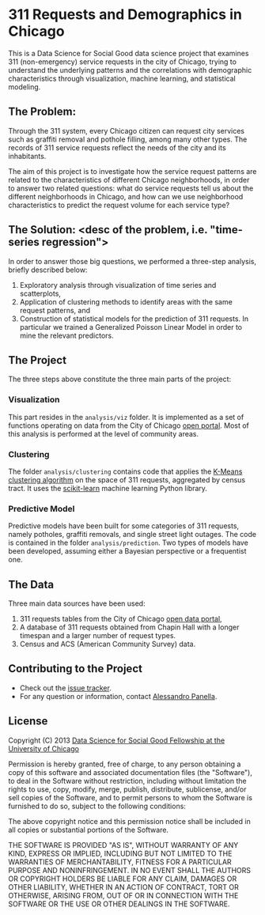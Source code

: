 # 311 Requests and Demographics in Chicago
This is a Data Science for Social Good data science project that examines 311 (non-emergency) service requests in the city of Chicago, trying to understand the underlying patterns and the correlations with demographic characteristics through visualization, machine learning, and statistical modeling.

## The Problem:
Through the 311 system, every Chicago citizen can request city services such as graffiti removal and pothole filling, among many other types. The records of 311 service requests reflect the needs of the city and its inhabitants.

The aim of this project is to investigate how the service request patterns are related to the characteristics of different Chicago neighborhoods, in order to answer two related questions: what do service requests tell us about the different neighborhoods in Chicago, and how can we use neighborhood characteristics to predict the request volume for each service type?

## The Solution: <desc of the problem, i.e. "time-series regression">
In order to answer those big questions, we performed a three-step analysis, briefly described below:

1. Exploratory analysis through visualization of time series and scatterplots,
2. Application of clustering methods to identify areas with the same request patterns, and
3. Construction of statistical models for the prediction of 311 requests. In particular we trained a Generalized Poisson Linear Model in order to mine the relevant predictors.

## The Project
The three steps above constitute the three main parts of the project:

### Visualization
This part resides in the `analysis/viz` folder. It is implemented as a set of functions operating on data from the City of Chicago [open portal](http://data.cityofchicago.org). Most of this analysis is performed at the level of community areas.

### Clustering
The folder `analysis/clustering` contains code that applies the [K-Means clustering algorithm](http://en.wikipedia.org/wiki/K-means_clustering) on the space of 311 requests, aggregated by census tract. It uses the [scikit-learn](http://scikit-learn.org) machine learning Python library.

### Predictive Model
Predictive models have been built for some categories of 311 requests, namely potholes, graffiti removals, and single street light outages. The code is contained in the folder `analysis/prediction`. Two types of models have been developed, assuming either a Bayesian perspective or a frequentist one.

## The Data
Three main data sources have been used:
 
1. 311 requests tables from the City of Chicago [open data portal](http://data.cityofchicago.org),
2. A database of 311 requests obtained from Chapin Hall with a longer timespan and a larger number of request types.
3. Census and ACS (American Community Survey) data.

## Contributing to the Project
- Check out the [issue tracker](https://github.com/dssg/dssg-Indices-project/issues?page=1&state=open).
- For any question or information, contact [Alessandro Panella](mailto:apanel2@uic.edu).
 
## License

Copyright (C) 2013 [Data Science for Social Good Fellowship at the University of Chicago](http://dssg.io)

Permission is hereby granted, free of charge, to any person obtaining a copy of this software and associated documentation files (the "Software"), to deal in the Software without restriction, including without limitation the rights to use, copy, modify, merge, publish, distribute, sublicense, and/or sell copies of the Software, and to permit persons to whom the Software is furnished to do so, subject to the following conditions:

The above copyright notice and this permission notice shall be included in all copies or substantial portions of the Software.

THE SOFTWARE IS PROVIDED "AS IS", WITHOUT WARRANTY OF ANY KIND, EXPRESS OR IMPLIED, INCLUDING BUT NOT LIMITED TO THE WARRANTIES OF MERCHANTABILITY, FITNESS FOR A PARTICULAR PURPOSE AND NONINFRINGEMENT. IN NO EVENT SHALL THE AUTHORS OR COPYRIGHT HOLDERS BE LIABLE FOR ANY CLAIM, DAMAGES OR OTHER LIABILITY, WHETHER IN AN ACTION OF CONTRACT, TORT OR OTHERWISE, ARISING FROM, OUT OF OR IN CONNECTION WITH THE SOFTWARE OR THE USE OR OTHER DEALINGS IN THE SOFTWARE.
